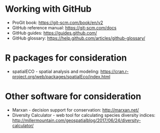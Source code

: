 # Working with GitHub
- ProGit book: https://git-scm.com/book/en/v2
- GitHub reference manual: https://git-scm.com/docs
- GitHub guides: https://guides.github.com/
- GitHub glossary: https://help.github.com/articles/github-glossary/ 

# R packages for consideration
- spatialECO - spatial analysis and modeling: https://cran.r-project.org/web/packages/spatialEco/index.html

# Other software for consideration
- Marxan - decision support for conservation: http://marxan.net/
- Diversity Calculator - web tool for calculating species diversity indices: http://millermountain.com/geospatialblog/2017/06/24/diversity-calculator/
